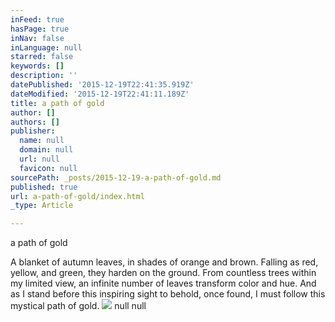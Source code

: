 ```yaml
---
inFeed: true
hasPage: true
inNav: false
inLanguage: null
starred: false
keywords: []
description: ''
datePublished: '2015-12-19T22:41:35.919Z'
dateModified: '2015-12-19T22:41:11.189Z'
title: a path of gold
author: []
authors: []
publisher:
  name: null
  domain: null
  url: null
  favicon: null
sourcePath: _posts/2015-12-19-a-path-of-gold.md
published: true
url: a-path-of-gold/index.html
_type: Article

---
```

a path of gold

A blanket of autumn leaves,
in shades of orange and brown.
Falling as red, yellow, and green,
they harden on the ground. 
From countless trees
within my limited view,
an infinite number of leaves
transform color and hue.
And as I stand before
this inspiring sight to behold,
once found, I must follow 
this mystical path of gold.
![](https://the-grid-user-content.s3-us-west-2.amazonaws.com/4e8e9803-4cfb-4cb5-b8d1-9ab24e184169.jpg)
null
null